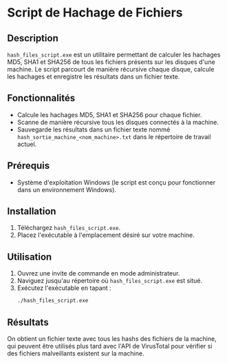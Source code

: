 # Script de Hachage de Fichiers

## Description

`hash_files_script.exe` est un utilitaire permettant de calculer les hachages MD5, SHA1 et SHA256 de tous les fichiers présents sur les disques d'une machine. Le script parcourt de manière récursive chaque disque, calcule les hachages et enregistre les résultats dans un fichier texte.

## Fonctionnalités

- Calcule les hachages MD5, SHA1 et SHA256 pour chaque fichier.
- Scanne de manière récursive tous les disques connectés à la machine.
- Sauvegarde les résultats dans un fichier texte nommé `hash_sortie_machine_<nom_machine>.txt` dans le répertoire de travail actuel.

## Prérequis

- Système d'exploitation Windows (le script est conçu pour fonctionner dans un environnement Windows).

## Installation

1. Téléchargez `hash_files_script.exe`.
2. Placez l'exécutable à l'emplacement désiré sur votre machine.

## Utilisation

1. Ouvrez une invite de commande en mode administrateur.
2. Naviguez jusqu'au répertoire où `hash_files_script.exe` est situé.
3. Exécutez l'exécutable en tapant :
   ```bash
   ./hash_files_script.exe

## Résultats

On obtient un fichier texte avec tous les hashs des fichiers de la machine, qui peuvent être utilisés plus tard avec l'API de VirusTotal pour vérifier si des fichiers malveillants existent sur la machine.

